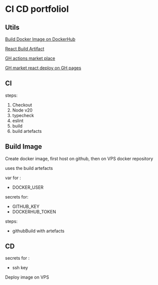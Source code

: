 # CI CD portfoliol

## Utils

[Build Docker Image on DockerHub](https://docs.docker.com/guides/nodejs/configure-ci-cd/)

[React Build Artifact](https://medium.com/@nomannayeem/ci-cd-made-simple-deploy-reactjs-with-aws-github-actions-9d224c35f822)

[GH actions market place](https://github.com/marketplace?type=actions)

[GH market react deploy on GH pages](https://github.com/marketplace/actions/deploy-react-to-github-pages)
## CI
steps:
1. Checkout
2. Node v20
3. typecheck
4. eslint
5. build
6. build artefacts

## Build Image
Create docker image, first host on github, then on VPS docker repository

uses the build artefacts


var for :
- DOCKER_USER

secrets for:
- GITHUB_KEY
- DOCKERHUB_TOKEN

steps:
- githubBuild with artefacts

## CD
secrets for :
- ssh key

Deploy image on VPS
